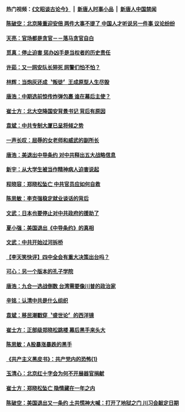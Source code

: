 #### 热门视频：[《文昭谈古论今》](https://github.com/gfw-breaker/wenzhao/blob/master/README.md?t=10271533) &nbsp;|&nbsp; [新唐人时事小品](https://github.com/gfw-breaker/ntdtv-comedy/blob/master/README.md?t=10271533) &nbsp;|&nbsp; [新唐人中国禁闻](https://github.com/gfw-breaker/ntdtv-news/blob/master/README.md?t=10271533)

#### [陈破空：北京隆重迎安倍 两件大事不提了 中国人才听说另一件事 议论纷纷](../pages/news207/a1397033.md?t=10271533) 


#### [天亮：官场都是贪官－－落马贪官自白](../pages/news207/a1396981.md?t=10271533) 

#### [觅真：停止迫害 惩办凶手是当权者的历史责任](../pages/news207/a1396951.md?t=10271533) 

#### [许茹：又一网安队长猝死 网警们怕不怕？](../pages/news207/a1396949.md?t=10271533) 

#### [林辉：当炮灰还成〝叛徒〞王成原型人生尽毁](../pages/news207/a1396947.md?t=10271533) 

#### [唐浩：中期选前惊传炸弹包裹 谁在幕后主使？](../pages/news207/a1396939.md?t=10271533) 

#### [崔士方：北大空降国安背景书记 背后有原因](../pages/news207/a1396938.md?t=10271533) 


#### [袁斌：中共专制大厦已呈将倾之势](../pages/news207/a1396799.md?t=10271533) 

#### [一声长叹：屈辱的女老师和威武的副所长](../pages/news207/a1396803.md?t=10271533) 

#### [唐浩：美退出中导条约 对中共释出五大战略信息](../pages/news207/a1396800.md?t=10271533) 

#### [新宇：从大学生被当作精神病人迫害说起](../pages/news207/a1396797.md?t=10271533) 

#### [程晓容：郑晓松坠亡 中共官员应如何自救](../pages/news207/a1396796.md?t=10271533) 

#### [陈思敏：李克强稳定就业谈话的背后](../pages/news207/a1396795.md?t=10271533) 

#### [文武：日本也要停止对中共政府的援助了](../pages/news207/a1396781.md?t=10271533) 

#### [夏小强：美国退出《中导条约》的真相](../pages/news207/a1396783.md?t=10271533) 

#### [文武：中共开始过河拆桥](../pages/news207/a1396780.md?t=10271533) 



#### [【李天笑快评】四中全会有重大决策出台吗？](../pages/news207/a1396653.md?t=10271533) 

#### [可心：另一个版本的孔子学院](../pages/news207/a1396646.md?t=10271533) 



#### [唐浩：九合一选战倒数 台湾需要像川普的政治家](../pages/news207/a1396583.md?t=10271533) 

#### [辛铭：认清中共是什么组织](../pages/news207/a1396589.md?t=10271533) 

#### [袁斌：移民潮戳穿〝盛世论〞的西洋镜](../pages/news207/a1396588.md?t=10271533) 

#### [崔士方：正部级郑晓松跳楼 幕后黑手来头大](../pages/news207/a1396586.md?t=10271533) 

#### [陈思敏：A股暴涨暴跌的黑手](../pages/news207/a1396578.md?t=10271533) 

#### [《共产主义黑皮书》：共产党内的恐怖(1)](../pages/news207/a1396577.md?t=10271533) 

#### [玉清心：北京红十字会为何不开展器官捐献](../pages/news207/a1396575.md?t=10271533) 



#### [崔士方：郑晓松坠亡 隐情藏在一年之内](../pages/news207/a1396404.md?t=10271533) 

#### [陈破空：美国退出又一条约 土共慌神大喊：打开了地狱之门 川习会敲定日期](../pages/news207/a1396428.md?t=10271533) 

